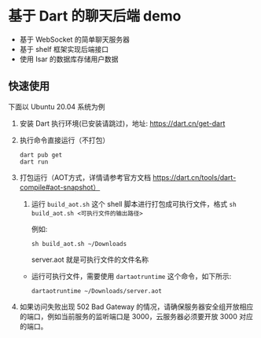 # 基于 Dart 的聊天后端 demo

- 基于 WebSocket 的简单聊天服务器
- 基于 shelf 框架实现后端接口
- 使用 Isar 的数据库存储用户数据

## 快速使用

下面以 Ubuntu 20.04 系统为例

1. 安装 Dart 执行环境(已安装请跳过)，地址: <https://dart.cn/get-dart>
2. 执行命令直接运行（不打包）
    ```shell
    dart pub get
    dart run
    ```
   
3. 打包运行（AOT方式，详情请参考官方文档 https://dart.cn/tools/dart-compile#aot-snapshot）

   1. 运行 `build_aot.sh` 这个 shell 脚本进行打包成可执行文件，格式 `sh build_aot.sh <可执行文件的输出路径>`

        例如:
        ```shell
        sh build_aot.sh ~/Downloads
        ```
        server.aot 就是可执行文件的文件名称

    - 运行可执行文件，需要使用 `dartaotruntime` 这个命令，如下所示:

        ```shell
        dartaotruntime ~/Downloads/server.aot
        ```

4. 如果访问失败出现 502 Bad Gateway 的情况，请确保服务器安全组开放相应的端口，例如当前服务的监听端口是 3000，云服务器必须要开放 3000 对应的端口。